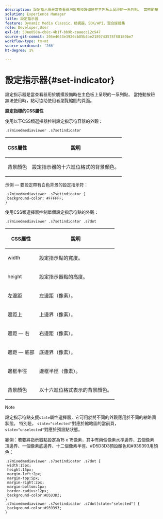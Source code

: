 ```yaml
---
description: 設定指示器是當查看器用於觸摸設備時在主色板上呈現的一系列點。 當捲動按鈕無法使用時，點可協助使用者瀏覽縮圖的頁面。
solution: Experience Manager
title: 設定指示器
feature: Dynamic Media Classic，檢視器，SDK/API，混合媒體集
role: Developer,User
exl-id: 53ee058a-cb8c-4b1f-bb9b-caaecc12c947
source-git-commit: 206e4643e3926cb85b4be2189743578f88180be7
workflow-type: tm+mt
source-wordcount: '266'
ht-degree: 1%

---
```


# 設定指示器{#set-indicator}

設定指示器是當查看器用於觸摸設備時在主色板上呈現的一系列點。 當捲動按鈕無法使用時，點可協助使用者瀏覽縮圖的頁面。

<!--<a id="section_061E550C1C1D4DB2BD663A898895B38C"></a>-->

**設定指標的CSS屬性**

使用以下CSS類選擇器控制設定指示符容器的外觀：

```
.s7mixedmediaviewer .s7setindicator
```

<table id="table_94EE3F5BBE4547C0B4943471CEE7EDE4"> 
 <thead> 
  <tr> 
   <th colname="col1" class="entry"> <p> CSS屬性 </p> </th> 
   <th colname="col2" class="entry"> <p>說明 </p> </th> 
  </tr> 
 </thead>
 <tbody> 
  <tr> 
   <td colname="col1"> <p> <span class="codeph"> 背景顏色  </span> </p> </td> 
   <td colname="col2"> <p>設定指示器的十六進位格式的背景顏色。 </p> </td> 
  </tr> 
 </tbody> 
</table>

示例 — 要設定帶有白色背景的設定指示符：

```
.s7mixedmediaviewer .s7setindicator { 
 background-color: #FFFFFF; 
}
```

使用CSS類選擇器控制單個設定指示符點的外觀：

`.s7mixedmediaviewer .s7setindicator .s7dot`

<table id="table_09B6E232FB94417392D101A7A653BE54"> 
 <thead> 
  <tr> 
   <th colname="col1" class="entry"> <p> CSS屬性 </p> </th> 
   <th colname="col2" class="entry"> <p>說明 </p> </th> 
  </tr> 
 </thead>
 <tbody> 
  <tr> 
   <td colname="col1"> <p> <span class="codeph"> width </span> </p> </td> 
   <td colname="col2"> <p>設定指示點的寬度。 </p> </td> 
  </tr> 
  <tr> 
   <td colname="col1"> <p> <span class="codeph"> height </span> </p> </td> 
   <td colname="col2"> <p>設定指示器點的高度。 </p> </td> 
  </tr> 
  <tr> 
   <td colname="col1"> <p> <span class="codeph"> 左邊距  </span> </p> </td> 
   <td colname="col2"> <p>左邊距（像素）。 </p> </td> 
  </tr> 
  <tr> 
   <td colname="col1"> <p> <span class="codeph"> 邊距上  </span> </p> </td> 
   <td colname="col2"> <p>上邊界（像素）。 </p> </td> 
  </tr> 
  <tr> 
   <td colname="col1"> <p> <span class="codeph"> 邊距 — 右  </span> </p> </td> 
   <td colname="col2"> <p>右邊距（像素）。 </p> </td> 
  </tr> 
  <tr> 
   <td colname="col1"> <p> <span class="codeph"> 邊距 — 底部  </span> </p> </td> 
   <td colname="col2"> <p>底邊界（像素）。 </p> </td> 
  </tr> 
  <tr> 
   <td colname="col1"> <p> <span class="codeph"> 邊框半徑  </span> </p> </td> 
   <td colname="col2"> <p>邊框半徑（像素）。 </p> </td> 
  </tr> 
  <tr> 
   <td colname="col1"> <p> <span class="codeph"> 背景顏色  </span> </p> </td> 
   <td colname="col2"> <p>以十六進位格式表示的背景顏色。 </p> </td> 
  </tr> 
 </tbody> 
</table>

>[!NOTE]
>
>設定指示符點支援`state`屬性選擇器，它可用於將不同的外觀應用於不同的縮略圖狀態。 特別是， `state="selected"`對應於縮略圖的當前頁， `state="unselected"`對應於預設點狀態。

範例：若要將指示器點設定為15 x 15像素，其中有兩個像素水準邊界、五個像素頂邊界、一個像素底邊界、十二個像素半徑、#D5D3D3預設顏色和#939393用顏色：

```
.s7mixedmediaviewer .s7setindicator .s7dot { 
 width:15px; 
 height:15px; 
 margin-left:2px; 
 margin-top:5px; 
 margin-right:2px; 
 margin-bottom:1px; 
 border-radius:12px; 
 background-color:#D5D3D3;  
} 
.s7mixedmediaviewer .s7setindicator .s7dot[state="selected"] { 
 background-color:#939393;  
}
```
